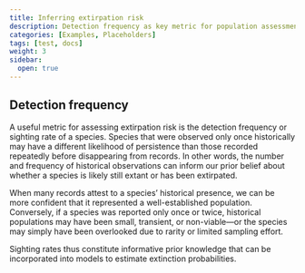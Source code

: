 ```yaml
---
title: Inferring extirpation risk
description: Detection frequency as key metric for population assessments
categories: [Examples, Placeholders]
tags: [test, docs]
weight: 3
sidebar:
  open: true
---
```


## Detection frequency

A useful metric for assessing extirpation risk is the detection frequency or sighting rate of a species. Species that were observed only once historically may have a different likelihood of persistence than those recorded repeatedly before disappearing from records. In other words, the number and frequency of historical observations can inform our prior belief about whether a species is likely still extant or has been extirpated. 

When many records attest to a species’ historical presence, we can be more confident that it represented a well-established population. Conversely, if a species was reported only once or twice, historical populations may have been small, transient, or non-viable—or the species may simply have been overlooked due to rarity or limited sampling effort. 

Sighting rates thus constitute informative prior knowledge that can be incorporated into models to estimate extinction probabilities.

